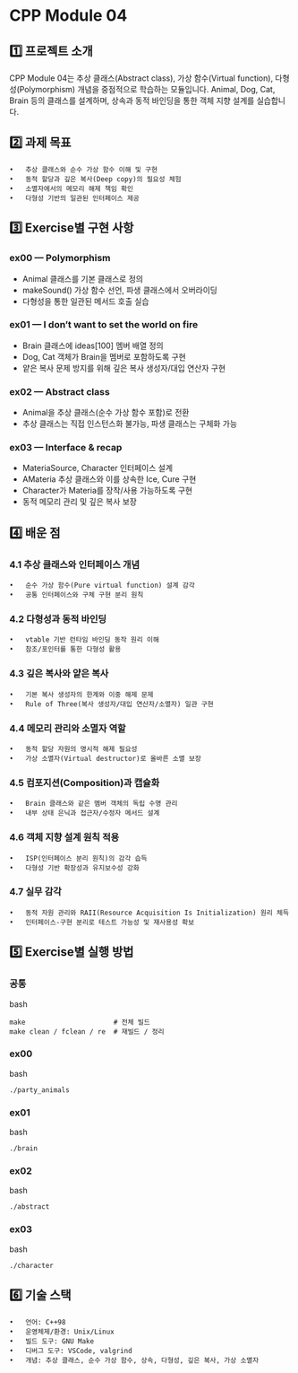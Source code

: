# CPP Module 04

## 1️⃣ 프로젝트 소개

CPP Module 04는 추상 클래스(Abstract class), 가상 함수(Virtual function), 다형성(Polymorphism) 개념을 중점적으로 학습하는 모듈입니다.
Animal, Dog, Cat, Brain 등의 클래스를 설계하며, 상속과 동적 바인딩을 통한 객체 지향 설계를 실습합니다.

## 2️⃣ 과제 목표
	•	추상 클래스와 순수 가상 함수 이해 및 구현
	•	동적 할당과 깊은 복사(Deep copy)의 필요성 체험
	•	소멸자에서의 메모리 해제 책임 확인
	•	다형성 기반의 일관된 인터페이스 제공

## 3️⃣ Exercise별 구현 사항
### ex00 — Polymorphism
* Animal 클래스를 기본 클래스로 정의
* makeSound() 가상 함수 선언, 파생 클래스에서 오버라이딩
* 다형성을 통한 일관된 메서드 호출 실습

### ex01 —  I don’t want to set the world on fire
* Brain 클래스에 ideas[100] 멤버 배열 정의
* Dog, Cat 객체가 Brain을 멤버로 포함하도록 구현
* 얕은 복사 문제 방지를 위해 깊은 복사 생성자/대입 연산자 구현

### ex02 — Abstract class
* Animal을 추상 클래스(순수 가상 함수 포함)로 전환
* 추상 클래스는 직접 인스턴스화 불가능, 파생 클래스는 구체화 가능

### ex03 — Interface & recap
* MateriaSource, Character 인터페이스 설계
* AMateria 추상 클래스와 이를 상속한 Ice, Cure 구현
* Character가 Materia를 장착/사용 가능하도록 구현
* 동적 메모리 관리 및 깊은 복사 보장

## 4️⃣ 배운 점

### 4.1 추상 클래스와 인터페이스 개념
	•	순수 가상 함수(Pure virtual function) 설계 감각
	•	공통 인터페이스와 구체 구현 분리 원칙

### 4.2 다형성과 동적 바인딩
	•	vtable 기반 런타임 바인딩 동작 원리 이해
	•	참조/포인터를 통한 다형성 활용

### 4.3 깊은 복사와 얕은 복사
	•	기본 복사 생성자의 한계와 이중 해제 문제
	•	Rule of Three(복사 생성자/대입 연산자/소멸자) 일관 구현

### 4.4 메모리 관리와 소멸자 역할
	•	동적 할당 자원의 명시적 해제 필요성
	•	가상 소멸자(Virtual destructor)로 올바른 소멸 보장

### 4.5 컴포지션(Composition)과 캡슐화
	•	Brain 클래스와 같은 멤버 객체의 독립 수명 관리
	•	내부 상태 은닉과 접근자/수정자 메서드 설계

### 4.6 객체 지향 설계 원칙 적용
	•	ISP(인터페이스 분리 원칙)의 감각 습득
	•	다형성 기반 확장성과 유지보수성 강화
 
### 4.7 실무 감각
	•	동적 자원 관리와 RAII(Resource Acquisition Is Initialization) 원리 체득
	•	인터페이스-구현 분리로 테스트 가능성 및 재사용성 확보


## 5️⃣ Exercise별 실행 방법

### 공통

bash
```
make                      # 전체 빌드
make clean / fclean / re  # 재빌드 / 정리
```

### ex00

bash
```
./party_animals
```

### ex01

bash
```
./brain
```

### ex02

bash
```
./abstract

```

### ex03

bash
```
./character
```


## 6️⃣ 기술 스택
	•	언어: C++98
	•	운영체제/환경: Unix/Linux
	•	빌드 도구: GNU Make
	•	디버그 도구: VSCode, valgrind
	•	개념: 추상 클래스, 순수 가상 함수, 상속, 다형성, 깊은 복사, 가상 소멸자
